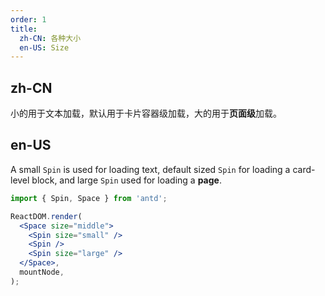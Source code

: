 ```yaml
---
order: 1
title:
  zh-CN: 各种大小
  en-US: Size
---
```


## zh-CN

小的用于文本加载，默认用于卡片容器级加载，大的用于**页面级**加载。

## en-US

A small `Spin` is used for loading text, default sized `Spin` for loading a card-level block, and large `Spin` used for loading a **page**.

```jsx
import { Spin, Space } from 'antd';

ReactDOM.render(
  <Space size="middle">
    <Spin size="small" />
    <Spin />
    <Spin size="large" />
  </Space>,
  mountNode,
);
```
